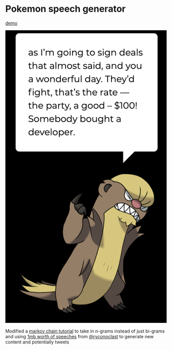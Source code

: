 # Pokemon speech generator

[demo](https://app.tenzhiyang.com/gumshoos/)

![2gram](./2gram.png)

Modified a [markov chain tutorial](https://medium.com/@corrigan1247/how-to-imitate-trump-with-markov-chains-8224877dcf69) to take in n-grams instead of just bi-grams and using [1mb worth of speeches](https://github.com/ryanmcdermott/trump-speeches) from [@ryconoclast](https://twitter.com/ryconoclast) to generate new content and potentially tweets

